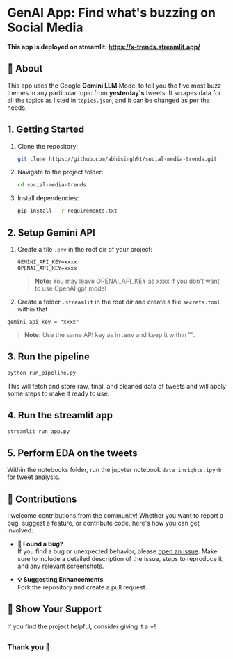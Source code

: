 # GenAI App: Find what's buzzing on Social Media
**This app is deployed on streamlit: https://x-trends.streamlit.app/**


## 📖 About
This app uses the Google **Gemini LLM** Model to tell you the five most buzz themes in any particular topic from **yesterday's** tweets. 
It scrapes data for all the topics as listed in `topics.json`, and it can be changed as per the needs.

## 1. Getting Started
1. Clone the repository:
   ```bash
   git clone https://github.com/abhisingh91/social-media-trends.git
   ```
2. Navigate to the project folder:
   ```bash
   cd social-media-trends
   ```
3. Install dependencies:
   ```bash
   pip install  -r requirements.txt 
   ```

## 2. Setup Gemini API
1. Create a file `.env` in the root dir of your project:
   ```
   GEMINI_API_KEY=xxxx
   OPENAI_API_KEY=xxxx
   ```
   > **Note:** You may leave OPENAI_API_KEY as xxxx if you don't want to use OpenAI gpt model
2. Create a folder `.streamlit` in the root dir and create a file `secrets.toml` within that
  ```
  gemini_api_key = "xxxx"
  ```
  > **Note:** Use the same API key as in .env and keep it within "".

## 3. Run the pipeline
  ```bash
  python run_pipeline.py
  ```
  This will fetch and store raw, final, and cleaned data of tweets and will apply some steps to make it ready to use.

## 4. Run the streamlit app
   ```bash
   streamlit run app.py
   ```

## 5. Perform EDA on the tweets
   Within the notebooks folder, run the jupyter notebook `data_insights.ipynb` for tweet analysis.

## 🤝 Contributions
I welcome contributions from the community! Whether you want to report a bug, suggest a feature, or contribute code, here's how you can get involved:
  - **🐛 Found a Bug?**<br>
  If you find a bug or unexpected behavior, please [open an issue](https://github.com/abhisingh91/social-media-trends/issues). Make sure to include a detailed description of the issue, steps to reproduce it, and any relevant screenshots.
  
  - **💡 Suggesting Enhancements**<br>
  Fork the repository and create a pull request.


## 🎉 Show Your Support

If you find the project helpful, consider giving it a ⭐️!

### Thank you 🙌


